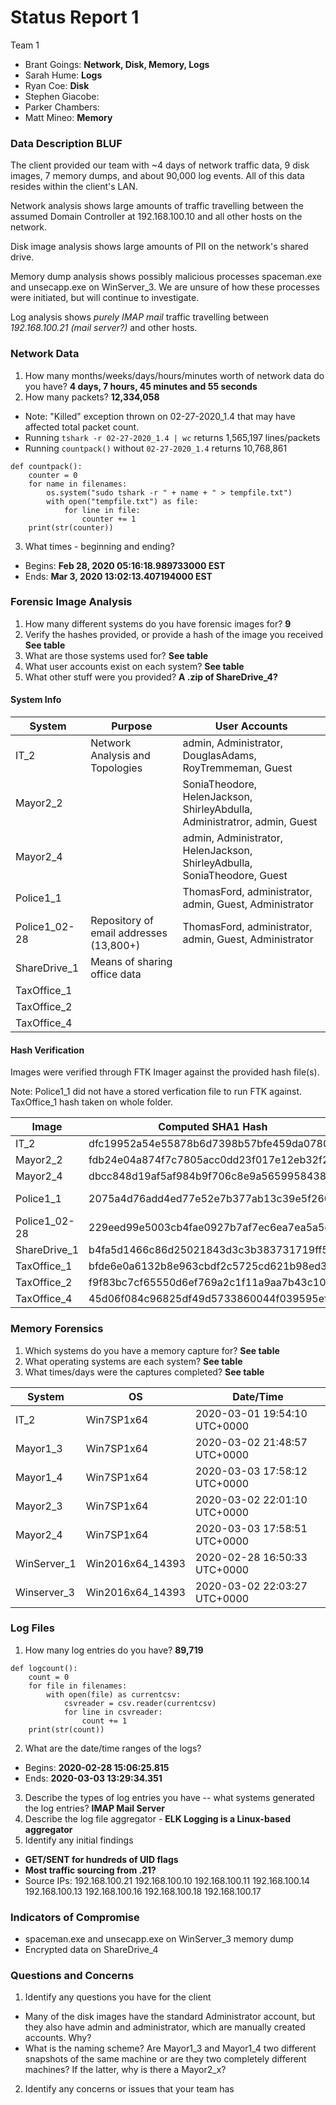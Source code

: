 # Status Report 1
Team 1
  - Brant Goings: **Network, Disk, Memory, Logs**
  - Sarah Hume: **Logs**
  - Ryan Coe: **Disk**
  - Stephen Giacobe:
  - Parker Chambers:
  - Matt Mineo: **Memory**

### Data Description BLUF

The client provided our team with ~4 days of network traffic data, 9 disk images, 7 memory dumps, and about 90,000 log events. All of this data resides within the client's LAN.

Network analysis shows large amounts of traffic travelling between the assumed Domain Controller at 192.168.100.10 and all other hosts on the network.

Disk image analysis shows large amounts of PII on the network's shared drive.

Memory dump analysis shows possibly malicious processes spaceman.exe and unsecapp.exe on WinServer_3. We are unsure of how these processes were initiated, but will continue to investigate.

Log analysis shows _purely IMAP mail_ traffic travelling between _192.168.100.21 (mail server?)_ and other hosts.

### Network Data
1. How many months/weeks/days/hours/minutes worth of network data do you have? **4 days, 7 hours, 45 minutes and 55 seconds**
2. How many packets? **12,334,058**
  - Note: "Killed" exception thrown on 02-27-2020_1.4 that may have affected total packet count.
  - Running `tshark -r 02-27-2020_1.4 | wc` returns 1,565,197 lines/packets
  - Running `countpack()` without `02-27-2020_1.4` returns 10,768,861
  ```
  def countpack():
      counter = 0
      for name in filenames:
          os.system("sudo tshark -r " + name + " > tempfile.txt")
          with open("tempfile.txt") as file:
              for line in file:
                  counter += 1
      print(str(counter))
  ```
3. What times - beginning and ending?
  - Begins: **Feb 28, 2020 05:16:18.989733000 EST**
  - Ends: **Mar 3, 2020 13:02:13.407194000 EST**

### Forensic Image Analysis
1. How many different systems do you have forensic images for? **9**
2. Verify the hashes provided, or provide a hash of the image you received **See table**
3. What are those systems used for? **See table**
4. What user accounts exist on each system? **See table**
5. What other stuff were you provided? **A .zip of ShareDrive_4?**

#### System Info

System        | Purpose                         | User Accounts                                    
------------- | ------------------------------- | ------------------------------------------------
IT_2          | Network Analysis and Topologies | admin, Administrator, DouglasAdams, RoyTremmeman, Guest
Mayor2_2      |                                 | SoniaTheodore, HelenJackson, ShirleyAbdulla, Administratror, admin, Guest
Mayor2_4      |                                 | admin, Administrator, HelenJackson, ShirleyAdbulla, SoniaTheodore, Guest
Police1_1     |                                 | ThomasFord, administrator, admin, Guest, Administrator
Police1_02-28 | Repository of email addresses (13,800+) | ThomasFord, administrator, admin, Guest, Administrator
ShareDrive_1  | Means of sharing office data    |
TaxOffice_1   |                                 |
TaxOffice_2   |                                 |
TaxOffice_4   |                                 |

#### Hash Verification

Images were verified through FTK Imager against the provided hash file(s).

Note: Police1_1 did not have a stored verfication file to run FTK against. TaxOffice_1 hash taken on whole folder.

Image         | Computed SHA1 Hash                       | Verified
------------- | ---------------------------------------- | --------
IT_2          | dfc19952a54e55878b6d7398b57bfe459da0780c | Yes
Mayor2_2      | fdb24e04a874f7c7805acc0dd23f017e12eb32f2 | Yes
Mayor2_4      | dbcc848d19af5af984b9f706c8e9a56599584387 | Yes
Police1_1     | 2075a4d76add4ed77e52e7b377ab13c39e5f2600 | Claims Mismatch
Police1_02-28 | 229eed99e5003cb4fae0927b7af7ec6ea7ea5a5d | Yes
ShareDrive_1  | b4fa5d1466c86d25021843d3c3b383731719ff5d | Yes
TaxOffice_1   | bfde6e0a6132b8e963cbdf2c5725cd621b98ed3f | N/A
TaxOffice_2   | f9f83bc7cf65550d6ef769a2c1f11a9aa7b43c10 | Yes
TaxOffice_4   | 45d06f084c96825df49d5733860044f039595ef3 | Yes

### Memory Forensics
1. Which systems do you have a memory capture for? **See table**
2. What operating systems are each system? **See table**
3. What times/days were the captures completed? **See table**

System      | OS                | Date/Time
----------- | ----------------- | ---------
IT_2        | Win7SP1x64        | 2020-03-01 19:54:10 UTC+0000
Mayor1_3    | Win7SP1x64        | 2020-03-02 21:48:57 UTC+0000
Mayor1_4    | Win7SP1x64        | 2020-03-03 17:58:12 UTC+0000
Mayor2_3    | Win7SP1x64        | 2020-03-02 22:01:10 UTC+0000
Mayor2_4    | Win7SP1x64        | 2020-03-03 17:58:51 UTC+0000
WinServer_1 | Win2016x64_14393  | 2020-02-28 16:50:33 UTC+0000
Winserver_3 | Win2016x64_14393  | 2020-03-02 22:03:27 UTC+0000

### Log Files
1. How many log entries do you have? **89,719**
```
def logcount():
    count = 0
    for file in filenames:
        with open(file) as currentcsv:
            csvreader = csv.reader(currentcsv)
            for line in csvreader:
                count += 1
    print(str(count))
```
2. What are the date/time ranges of the logs?
  - Begins: **2020-02-28 15:06:25.815**
  - Ends: **2020-03-03 13:29:34.351**
3. Describe the types of log entries you have -- what systems generated the log entries? **IMAP Mail Server**
4. Describe the log file aggregator - **ELK Logging is a Linux-based aggregator**
5. Identify any initial findings
  - **GET/SENT for hundreds of UID flags**
  - **Most traffic sourcing from .21?**
  - Source IPs:
192.168.100.21
192.168.100.10
192.168.100.11
192.168.100.14
192.168.100.13
192.168.100.16
192.168.100.18
192.168.100.17

### Indicators of Compromise
  - spaceman.exe and unsecapp.exe on WinServer_3 memory dump
  - Encrypted data on ShareDrive_4

### Questions and Concerns
1. Identify any questions you have for the client
  - Many of the disk images have the standard Administrator account, but they also have admin and administrator, which are manually created accounts. Why?
  - What is the naming scheme? Are Mayor1_3 and Mayor1_4 two different snapshots of the same machine or are they two completely different machines? If the latter, why is there a Mayor2_x?
2. Identify any concerns or issues that your team has
